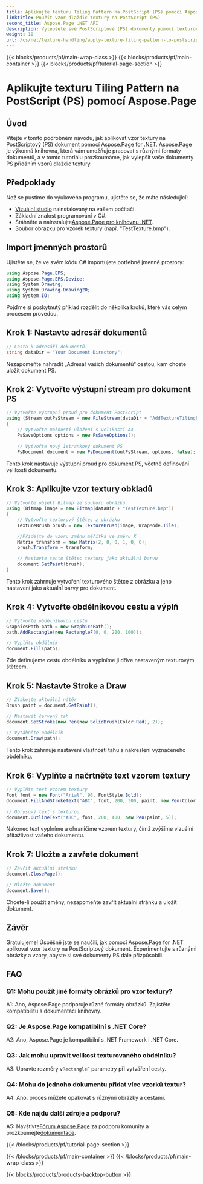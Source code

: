 ```yaml
---
title: Aplikujte texturu Tiling Pattern na PostScript (PS) pomocí Aspose.Page
linktitle: Použít vzor dlaždic textury na PostScript (PS)
second_title: Aspose.Page .NET API
description: Vylepšete své PostScriptové (PS) dokumenty pomocí texturových vzorů pomocí Aspose.Page for .NET. Postupujte podle našeho podrobného průvodce pro kreativní dotek.
weight: 10
url: /cs/net/texture-handling/apply-texture-tiling-pattern-to-postscript-ps/
---
```


{{< blocks/products/pf/main-wrap-class >}}
{{< blocks/products/pf/main-container >}}
{{< blocks/products/pf/tutorial-page-section >}}

# Aplikujte texturu Tiling Pattern na PostScript (PS) pomocí Aspose.Page

## Úvod

Vítejte v tomto podrobném návodu, jak aplikovat vzor textury na PostScriptový (PS) dokument pomocí Aspose.Page for .NET. Aspose.Page je výkonná knihovna, která vám umožňuje pracovat s různými formáty dokumentů, a v tomto tutoriálu prozkoumáme, jak vylepšit vaše dokumenty PS přidáním vzorů dlaždic textury.

## Předpoklady

Než se pustíme do výukového programu, ujistěte se, že máte následující:

- [Vizuální studio](https://visualstudio.microsoft.com/) nainstalovaný na vašem počítači.
- Základní znalost programování v C#.
-  Stáhněte a nainstalujte[Aspose.Page pro knihovnu .NET](https://releases.aspose.com/page/net/).
- Soubor obrázku pro vzorek textury (např. "TestTexture.bmp").

## Import jmenných prostorů

Ujistěte se, že ve svém kódu C# importujete potřebné jmenné prostory:

```csharp
using Aspose.Page.EPS;
using Aspose.Page.EPS.Device;
using System.Drawing;
using System.Drawing.Drawing2D;
using System.IO;
```

Pojďme si poskytnutý příklad rozdělit do několika kroků, které vás celým procesem provedou.

## Krok 1: Nastavte adresář dokumentů

```csharp
// Cesta k adresáři dokumentů.
string dataDir = "Your Document Directory";
```

Nezapomeňte nahradit „Adresář vašich dokumentů“ cestou, kam chcete uložit dokument PS.

## Krok 2: Vytvořte výstupní stream pro dokument PS

```csharp
// Vytvořte výstupní proud pro dokument PostScript
using (Stream outPsStream = new FileStream(dataDir + "AddTextureTilingPattern_outPS.ps", FileMode.Create))
{
    // Vytvořte možnosti uložení s velikostí A4
    PsSaveOptions options = new PsSaveOptions();

    // Vytvořte nový 1stránkový dokument PS
    PsDocument document = new PsDocument(outPsStream, options, false);
```

Tento krok nastavuje výstupní proud pro dokument PS, včetně definování velikosti dokumentu.

## Krok 3: Aplikujte vzor textury obkladů

```csharp
// Vytvořte objekt Bitmap ze souboru obrázku
using (Bitmap image = new Bitmap(dataDir + "TestTexture.bmp"))
{
    // Vytvořte texturový štětec z obrázku
    TextureBrush brush = new TextureBrush(image, WrapMode.Tile);

    //Přidejte do vzoru změnu měřítka ve směru X
    Matrix transform = new Matrix(2, 0, 0, 1, 0, 0);
    brush.Transform = transform;

    // Nastavte tento štětec textury jako aktuální barvu
    document.SetPaint(brush);
}
```

Tento krok zahrnuje vytvoření texturového štětce z obrázku a jeho nastavení jako aktuální barvy pro dokument.

## Krok 4: Vytvořte obdélníkovou cestu a výplň

```csharp
// Vytvořte obdélníkovou cestu
GraphicsPath path = new GraphicsPath();
path.AddRectangle(new RectangleF(0, 0, 200, 100));

// Vyplňte obdélník
document.Fill(path);
```

Zde definujeme cestu obdélníku a vyplníme ji dříve nastaveným texturovým štětcem.

## Krok 5: Nastavte Stroke a Draw

```csharp
// Získejte aktuální nátěr
Brush paint = document.GetPaint();

// Nastavit červený tah
document.SetStroke(new Pen(new SolidBrush(Color.Red), 2));

// Vytáhněte obdélník
document.Draw(path);
```

Tento krok zahrnuje nastavení vlastností tahu a nakreslení vyznačeného obdélníku.

## Krok 6: Vyplňte a načrtněte text vzorem textury

```csharp
// Vyplňte text vzorem textury
Font font = new Font("Arial", 96, FontStyle.Bold);
document.FillAndStrokeText("ABC", font, 200, 300, paint, new Pen(Color.Black, 2));

// Obrysový text s texturou
document.OutlineText("ABC", font, 200, 400, new Pen(paint, 5));
```

Nakonec text vyplníme a ohraničíme vzorem textury, čímž zvýšíme vizuální přitažlivost vašeho dokumentu.

## Krok 7: Uložte a zavřete dokument

```csharp
// Zavřít aktuální stránku
document.ClosePage();

// Uložte dokument
document.Save();
```

Chcete-li použít změny, nezapomeňte zavřít aktuální stránku a uložit dokument.

## Závěr

Gratulujeme! Úspěšně jste se naučili, jak pomocí Aspose.Page for .NET aplikovat vzor textury na PostScriptový dokument. Experimentujte s různými obrázky a vzory, abyste si své dokumenty PS dále přizpůsobili.

## FAQ

### Q1: Mohu použít jiné formáty obrázků pro vzor textury?

A1: Ano, Aspose.Page podporuje různé formáty obrázků. Zajistěte kompatibilitu s dokumentací knihovny.

### Q2: Je Aspose.Page kompatibilní s .NET Core?

A2: Ano, Aspose.Page je kompatibilní s .NET Framework i .NET Core.

### Q3: Jak mohu upravit velikost texturovaného obdélníku?

 A3: Upravte rozměry v`RectangleF` parametry při vytváření cesty.

### Q4: Mohu do jednoho dokumentu přidat více vzorků textur?

A4: Ano, proces můžete opakovat s různými obrázky a cestami.

### Q5: Kde najdu další zdroje a podporu?

 A5: Navštivte[Fórum Aspose.Page](https://forum.aspose.com/c/page/39) za podporu komunity a prozkoumejte[dokumentace](https://reference.aspose.com/page/net/).

{{< /blocks/products/pf/tutorial-page-section >}}

{{< /blocks/products/pf/main-container >}}
{{< /blocks/products/pf/main-wrap-class >}}

{{< blocks/products/products-backtop-button >}}
